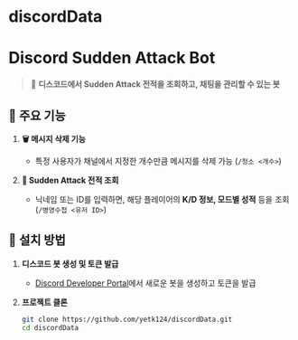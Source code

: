 # discordData

# Discord Sudden Attack Bot

> 🎯 **디스코드에서 Sudden Attack 전적을 조회하고, 채팅을 관리할 수 있는 봇**

## 📌 주요 기능
1. **🗑️ 메시지 삭제 기능**
   - 특정 사용자가 채널에서 지정한 개수만큼 메시지를 삭제 가능 (`/청소 <개수>`)

2. **🔎 Sudden Attack 전적 조회**
   - 닉네임 또는 ID를 입력하면, 해당 플레이어의 **K/D 정보, 모드별 성적** 등을 조회 (`/병영수첩 <유저 ID>`)

## 🔧 설치 방법
1. **디스코드 봇 생성 및 토큰 발급**
   - [Discord Developer Portal](https://discord.com/developers/applications)에서 새로운 봇을 생성하고 토큰을 발급

2. **프로젝트 클론**
   ```sh
   git clone https://github.com/yetk124/discordData.git
   cd discordData
